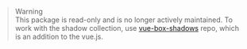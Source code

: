 > Warning  
This package is read-only and is no longer actively maintained. To work with the shadow collection, use [vue-box-shadows](https://github.com/andrejsharapov/vue-box-shadows) repo, which is an addition to the vue.js.